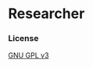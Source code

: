 # Researcher

### License

[GNU GPL v3](https://github.com/bk2dcradle/researcher/blob/gh-pages/LICENSE)
